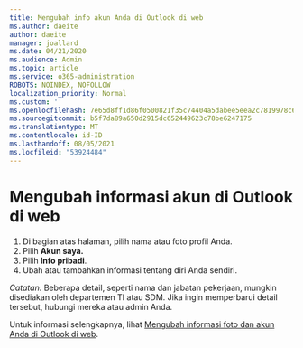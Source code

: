 ```yaml
---
title: Mengubah info akun Anda di Outlook di web
ms.author: daeite
author: daeite
manager: joallard
ms.date: 04/21/2020
ms.audience: Admin
ms.topic: article
ms.service: o365-administration
ROBOTS: NOINDEX, NOFOLLOW
localization_priority: Normal
ms.custom: ''
ms.openlocfilehash: 7e65d8ff1d86f0500821f35c74404a5dabee5eea2c7819978c6742355ba13000
ms.sourcegitcommit: b5f7da89a650d2915dc652449623c78be6247175
ms.translationtype: MT
ms.contentlocale: id-ID
ms.lasthandoff: 08/05/2021
ms.locfileid: "53924484"
---
```

# <a name="change-account-information-in-outlook-on-the-web"></a>Mengubah informasi akun di Outlook di web

1. Di bagian atas halaman, pilih nama atau foto profil Anda.
1. Pilih **Akun saya.**
1. Pilih **Info pribadi**.
1. Ubah atau tambahkan informasi tentang diri Anda sendiri.

*Catatan:* Beberapa detail, seperti nama dan jabatan pekerjaan, mungkin disediakan oleh departemen TI atau SDM. Jika ingin memperbarui detail tersebut, hubungi mereka atau admin Anda.

Untuk informasi selengkapnya, lihat [Mengubah informasi foto dan akun Anda di Outlook di web](https://support.office.com/article/b2dbb289-851d-4bed-93c3-3e136f5659ec).